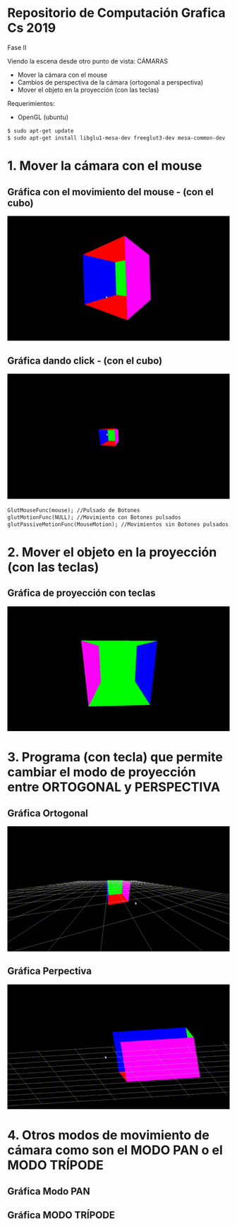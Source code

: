 # Repositorio de Computación Grafica Cs 2019
Fase II 

Viendo la escena desde otro punto de vista: CÁMARAS
- Mover la cámara con el mouse
- Cambios de perspectiva de la cámara (ortogonal a perspectiva) 
- Mover el objeto en la proyección (con las teclas)

Requerimientos:
- OpenGL (ubuntu)
```
$ sudo apt-get update
$ sudo apt-get install libglu1-mesa-dev freeglut3-dev mesa-common-dev
```
# 1. Mover la cámara con el mouse
## Gráfica con el movimiento del mouse - (con el cubo)
![](Imagenes/Movimiento_Mouse.gif)
## Gráfica dando click - (con el cubo)
![](Imagenes/Movimiento_Click.gif)

```
GlutMouseFunc(mouse); //Pulsado de Botones
glutMotionFunc(NULL); //Movimiento con Botones pulsados
glutPassiveMotionFunc(MouseMotion); //Movimientos sin Botones pulsados
```

# 2. Mover el objeto en la proyección (con las teclas)
## Gráfica de proyección con teclas
![](Imagenes/Movimiento_Teclas.gif)

# 3. Programa (con tecla) que permite cambiar el modo de proyección entre ORTOGONAL y PERSPECTIVA
## Gráfica Ortogonal
![](Imagenes/Movimiento_ortogonal.gif)
## Gráfica Perpectiva
![](Imagenes/Movimiento_perpectiva.gif)

# 4. Otros modos de movimiento de cámara como son el MODO PAN o el MODO TRÍPODE
## Gráfica Modo PAN
## Gráfica MODO TRÍPODE
